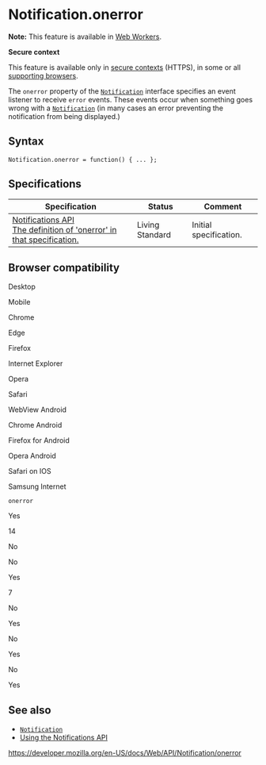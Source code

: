 # Notification.onerror

**Note:** This feature is available in [Web Workers](../web_workers_api).

**Secure context**

This feature is available only in [secure contexts](https://developer.mozilla.org/en-US/docs/Web/Security/Secure_Contexts) (HTTPS), in some or all [supporting browsers](#browser_compatibility).

The `onerror` property of the [`Notification`](../notification) interface specifies an event listener to receive <span class="page-not-created">`error`</span> events. These events occur when something goes wrong with a [`Notification`](../notification) (in many cases an error preventing the notification from being displayed.)

## Syntax

    Notification.onerror = function() { ... };

## Specifications

<table><thead><tr class="header"><th>Specification</th><th>Status</th><th>Comment</th></tr></thead><tbody><tr class="odd"><td><a href="https://notifications.spec.whatwg.org/#dom-notification-onerror">Notifications API<br />
<span class="small">The definition of 'onerror' in that specification.</span></a></td><td><span class="spec-living">Living Standard</span></td><td>Initial specification.</td></tr></tbody></table>

## Browser compatibility

Desktop

Mobile

Chrome

Edge

Firefox

Internet Explorer

Opera

Safari

WebView Android

Chrome Android

Firefox for Android

Opera Android

Safari on IOS

Samsung Internet

`onerror`

Yes

14

No

No

Yes

7

No

Yes

No

Yes

No

Yes

## See also

- [`Notification`](../notification)
- [Using the Notifications API](../notifications_api/using_the_notifications_api)

<a href="https://developer.mozilla.org/en-US/docs/Web/API/Notification/onerror" class="_attribution-link">https://developer.mozilla.org/en-US/docs/Web/API/Notification/onerror</a>
